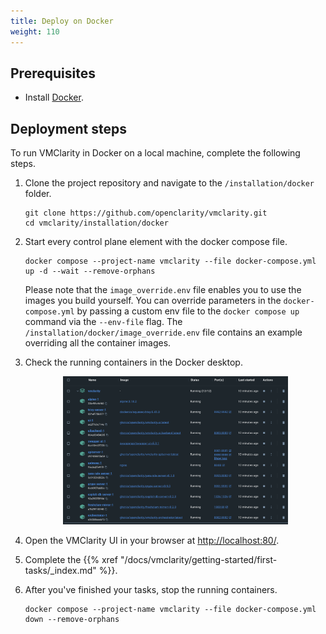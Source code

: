 ```yaml
---
title: Deploy on Docker
weight: 110
---
```


## Prerequisites

* Install [Docker](https://docs.docker.com/get-docker/).

## Deployment steps

To run VMClarity in Docker on a local machine, complete the following steps.

1. Clone the project repository and navigate to the `/installation/docker` folder.

    ```shell
    git clone https://github.com/openclarity/vmclarity.git
    cd vmclarity/installation/docker
    ```

2. Start every control plane element with the docker compose file.

    ```shell
    docker compose --project-name vmclarity --file docker-compose.yml up -d --wait --remove-orphans
    ```

    Please note that the `image_override.env` file enables you to use the images you build yourself. You can override parameters in the `docker-compose.yml` by passing a custom env file to the `docker compose up` command via the `--env-file` flag. The `/installation/docker/image_override.env` file contains an example overriding all the container images.

3. Check the running containers in the Docker desktop.

    <p align="center" width="100%">
        <img width="75%" src="vmclarity-docker.png">
    </p>

4. Open the VMClarity UI in your browser at [http://localhost:80/](http://localhost:80/).

1. Complete the {{% xref "/docs/vmclarity/getting-started/first-tasks/_index.md" %}}.

1. After you've finished your tasks, stop the running containers.

    ```shell
    docker compose --project-name vmclarity --file docker-compose.yml down --remove-orphans
    ```
